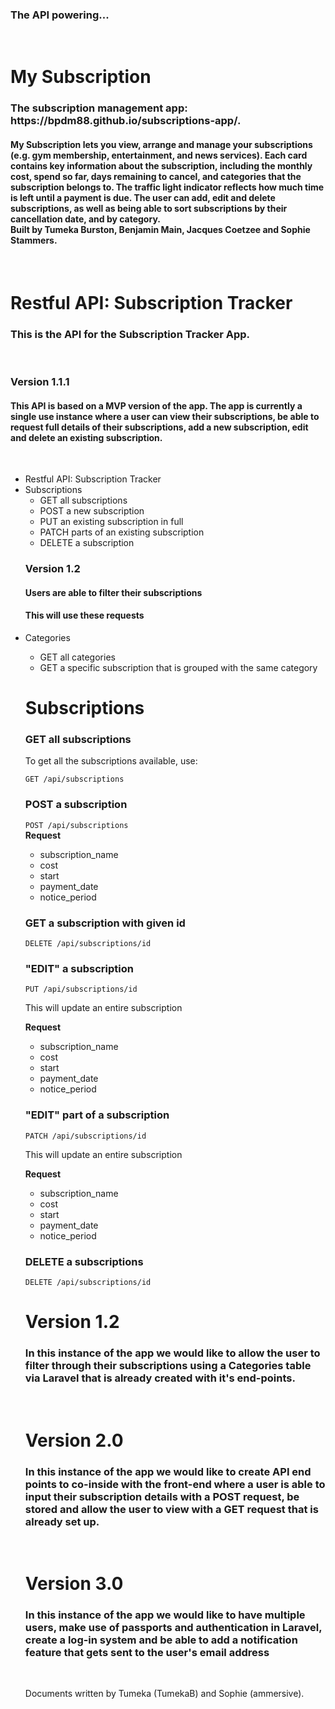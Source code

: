 <h3>The API powering...</h3>
<br>
<h1> My Subscription</h1>
<h3>The subscription management app: https://bpdm88.github.io/subscriptions-app/.</h3>
<h4>My Subscription lets you view, arrange and manage your subscriptions (e.g. gym membership, entertainment, and news services). Each card contains key information about the subscription, including the monthly cost, spend so far, days remaining to cancel, and categories that the subscription belongs to. The traffic light indicator reflects how much time is left until a payment is due. The user can add, edit and delete subscriptions, as well as being able to sort subscriptions by their cancellation date, and by category. 
<br>
Built by Tumeka Burston, Benjamin Main, Jacques Coetzee and Sophie Stammers.</h4>
<br>

<h1> Restful API: Subscription Tracker</h1>
<h3>This is the API for the Subscription Tracker App.</h3> <br>
<h3>Version 1.1.1</h3>
<h4>This API is based on a MVP version  of the app. The app is currently a single use instance where a  user can view their subscriptions, be able to request full details of their subscriptions, add a new subscription, edit and delete an existing subscription.</h4><br>
<ul>
<li>Restful API: Subscription Tracker</a></li>
<li>Subscriptions</a>
<ul>
<li>GET all subscriptions</a></li>
<li>POST a new subscription</li>
<li>PUT an existing subscription in full</li>
<li>PATCH parts of an existing subscription</li>
<li>DELETE a subscription</li>
</ul>
</li>
<h3>Version  1.2</h3>
<h4>Users are able to filter their subscriptions</h4>
<h4>This will use these requests</h4>
<li>Categories</li>
<ul>
<li>GET all categories</li>
<li>GET a specific subscription that is grouped with the same category</li>
</ul>

<h1> Subscriptions  </h1>
<h3>GET all subscriptions</h3>
<p>To get all the subscriptions available, use:</p>
<code>GET /api/subscriptions</code>

<h3>POST a subscription</h3>
<code>POST /api/subscriptions</code> <br>
<strong>Request</strong>
<ul>
    <li>subscription_name</li>
    <li>cost</li>
    <li>start</li>
    <li>payment_date</li>
    <li>notice_period</li>
</ul>

<h3>GET a subscription with given id</h3>
<code>DELETE /api/subscriptions/id</code>

<h3>"EDIT" a subscription</h3>
<code>PUT /api/subscriptions/id</code>
<p>This will update an entire subscription<p>
<strong>Request</strong>
<ul>
    <li>subscription_name</li>
    <li>cost</li>
    <li>start</li>
    <li>payment_date</li>
    <li>notice_period</li>
</ul>

<h3>"EDIT" part of a subscription</h3>
<code>PATCH /api/subscriptions/id</code>
<p>This will update an entire subscription<p>
<strong>Request</strong>
<ul>
    <li>subscription_name</li>
    <li>cost</li>
    <li>start</li>
    <li>payment_date</li>
    <li>notice_period</li>
</ul>

<h3>DELETE a subscriptions</h3>
<code>DELETE /api/subscriptions/id</code>
<br>
<h1>Version 1.2</h1>
<h3>In this instance of the app we would like to allow the user to filter through their subscriptions using a Categories table via Laravel that is already created with it's end-points.</h3>
<br>
<h1>Version 2.0</h1>
<h3>In this instance of the app we would like to create API end points to co-inside with the front-end where a user is able to input their subscription details with a POST request, be stored and allow the user to view with a GET request that is already set up.</h3> <br>
<h1>Version 3.0</h1>
<h3> In this instance of the app we would like to have multiple users, make use of passports and authentication in Laravel, create a log-in system and be able to add a notification feature that gets sent to the user's email address</h3>
<br>
<p>Documents written by Tumeka (TumekaB) and Sophie (ammersive).</p>
